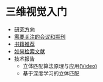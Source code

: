 # 三维视觉入门

- [研究方向](3dv_fields.md)
- [需要关注的会议和期刊](journal_conference.md)
- [书籍推荐](books.md)
- [如何检索文献](https://docs.qq.com/doc/DQnFXaWNtRlJNcGZK)
- 技术报告
	- 立体匹配算法原理与应用[(Video)](https://www.bilibili.com/video/BV1uk4y1o72i?rt=V%2FymTlOu4ow%2Fy4xxNWPUZ64DiW9x9KICW5sKsd18Lds%3D)
	- 基于深度学习的立体匹配

